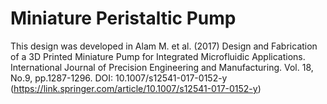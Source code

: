 # Miniature Peristaltic Pump

This design was developed in Alam M. et al. (2017) Design and Fabrication of a 3D Printed Miniature Pump for Integrated Microfluidic Applications. International Journal of Precision Engineering and Manufacturing. Vol. 18, No.9, pp.1287-1296. DOI: 10.1007/s12541-017-0152-y (https://link.springer.com/article/10.1007/s12541-017-0152-y)
